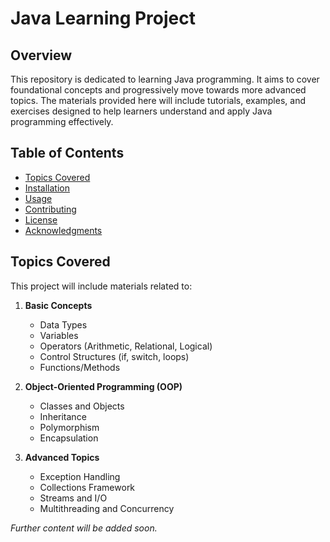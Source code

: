 # Java Learning Project

## Overview

This repository is dedicated to learning Java programming. It aims to cover foundational concepts and progressively move towards more advanced topics. The materials provided here will include tutorials, examples, and exercises designed to help learners understand and apply Java programming effectively.

## Table of Contents

- [Topics Covered](#topics-covered)
- [Installation](#installation)
- [Usage](#usage)
- [Contributing](#contributing)
- [License](#license)
- [Acknowledgments](#acknowledgments)

## Topics Covered

This project will include materials related to:

1. **Basic Concepts**
   - Data Types
   - Variables
   - Operators (Arithmetic, Relational, Logical)
   - Control Structures (if, switch, loops)
   - Functions/Methods

2. **Object-Oriented Programming (OOP)**
   - Classes and Objects
   - Inheritance
   - Polymorphism
   - Encapsulation

3. **Advanced Topics**
   - Exception Handling
   - Collections Framework
   - Streams and I/O
   - Multithreading and Concurrency

*Further content will be added soon.*
